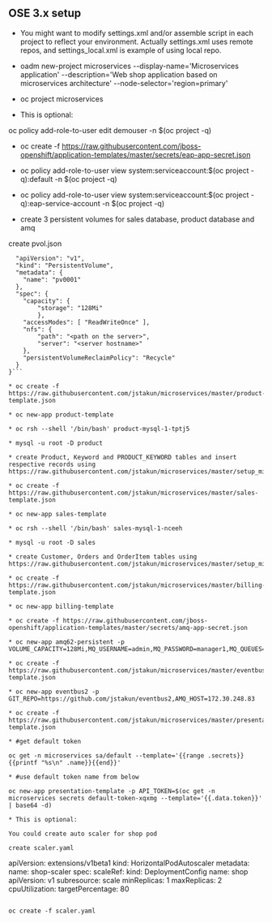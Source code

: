 
## OSE 3.x setup

* You might want to modify settings.xml and/or assemble script in each project to reflect your environment. Actually settings.xml uses remote repos, and settings_local.xml is example of using local repo.

* oadm new-project microservices --display-name='Microservices application' --description='Web shop application based on microservices architecture' --node-selector='region=primary'

* oc project microservices

* This is optional: 

oc policy add-role-to-user edit demouser -n $(oc project -q)

* oc create -f https://raw.githubusercontent.com/jboss-openshift/application-templates/master/secrets/eap-app-secret.json

* oc policy add-role-to-user view system:serviceaccount:$(oc project -q):default -n $(oc project -q)

* oc policy add-role-to-user view system:serviceaccount:$(oc project -q):eap-service-account -n $(oc project -q)

* create 3 persistent volumes for sales database, product database and amq

create pvol.json

```{
  "apiVersion": "v1",
  "kind": "PersistentVolume",
  "metadata": {
    "name": "pv0001"
  },
  "spec": {
    "capacity": {
        "storage": "128Mi"
        },
    "accessModes": [ "ReadWriteOnce" ],
    "nfs": {
        "path": "<path on the server>",
        "server": "<server hostname>"
    },
    "persistentVolumeReclaimPolicy": "Recycle"
  }
}```

* oc create -f https://raw.githubusercontent.com/jstakun/microservices/master/product-template.json

* oc new-app product-template

* oc rsh --shell '/bin/bash' product-mysql-1-tptj5

* mysql -u root -D product

* create Product, Keyword and PRODUCT_KEYWORD tables and insert respective records using https://raw.githubusercontent.com/jstakun/microservices/master/setup_microservices.sql

* oc create -f https://raw.githubusercontent.com/jstakun/microservices/master/sales-template.json

* oc new-app sales-template

* oc rsh --shell '/bin/bash' sales-mysql-1-nceeh

* mysql -u root -D sales

* create Customer, Orders and OrderItem tables using https://raw.githubusercontent.com/jstakun/microservices/master/setup_microservices.sql

* oc create -f https://raw.githubusercontent.com/jstakun/microservices/master/billing-template.json

* oc new-app billing-template

* oc create -f https://raw.githubusercontent.com/jboss-openshift/application-templates/master/secrets/amq-app-secret.json

* oc new-app amq62-persistent -p VOLUME_CAPACITY=128Mi,MQ_USERNAME=admin,MQ_PASSWORD=manager1,MQ_QUEUES=transactions,products,customers,orders  

* oc create -f https://raw.githubusercontent.com/jstakun/microservices/master/eventbus2/eventbus2-template.json

* oc new-app eventbus2 -p GIT_REPO=https://github.com/jstakun/eventbus2,AMQ_HOST=172.30.248.83

* oc create -f https://raw.githubusercontent.com/jstakun/microservices/master/presentation-template.json

* #get default token

oc get -n microservices sa/default --template='{{range .secrets}}{{printf "%s\n" .name}}{{end}}'

* #use default token name from below  

oc new-app presentation-template -p API_TOKEN=$(oc get -n microservices secrets default-token-xqxmg --template='{{.data.token}}' | base64 -d)

* This is optional:

You could create auto scaler for shop pod

create scaler.yaml

```
apiVersion: extensions/v1beta1
kind: HorizontalPodAutoscaler
metadata:
  name: shop-scaler 
spec:
  scaleRef:
    kind: DeploymentConfig 
    name: shop 
    apiVersion: v1 
    subresource: scale
  minReplicas: 1 
  maxReplicas: 2
  cpuUtilization:
    targetPercentage: 80 
```

oc create -f scaler.yaml


